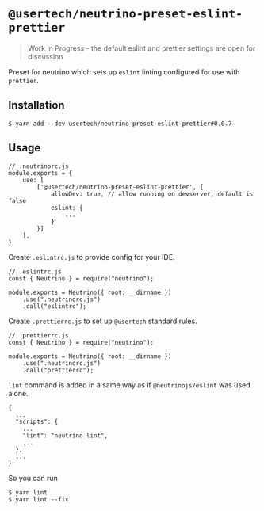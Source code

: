 # `@usertech/neutrino-preset-eslint-prettier`

> Work in Progress - the default eslint and prettier settings are open for discussion

Preset for neutrino which sets up `eslint` linting configured for use with `prettier`.

## Installation

    $ yarn add --dev usertech/neutrino-preset-eslint-prettier#0.0.7

## Usage

    // .neutrinorc.js
    module.exports = {
        use: [
            ['@usertech/neutrino-preset-eslint-prettier', {
                allowDev: true, // allow running on devserver, default is false
				eslint: {
					...
				}
			}]
        ],
    }

Create `.eslintrc.js` to provide config for your IDE.

    // .eslintrc.js
    const { Neutrino } = require("neutrino");

    module.exports = Neutrino({ root: __dirname })
    	.use(".neutrinorc.js")
    	.call("eslintrc");


Create `.prettierrc.js` to set up `@usertech` standard rules.

    // .prettierrc.js
    const { Neutrino } = require("neutrino");

    module.exports = Neutrino({ root: __dirname })
    	.use(".neutrinorc.js")
    	.call("prettierrc");

`lint` command is added in a same way as if `@neutrinojs/eslint` was used alone.

    {
      ...
      "scripts": {
        ...
        "lint": "neutrino lint",
        ...
      },
      ...
    }

So you can run

    $ yarn lint
    $ yarn lint --fix

